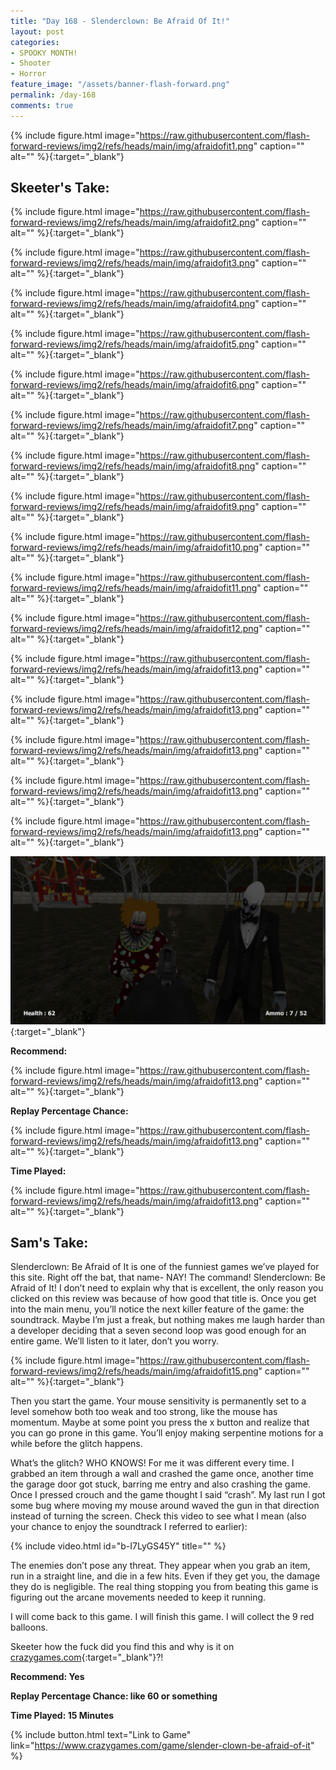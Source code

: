 ```yaml
---
title: "Day 168 - Slenderclown: Be Afraid Of It!"
layout: post
categories:
- SPOOKY MONTH!
- Shooter
- Horror
feature_image: "/assets/banner-flash-forward.png"
permalink: /day-168
comments: true
---
```


{% include figure.html image="https://raw.githubusercontent.com/flash-forward-reviews/img2/refs/heads/main/img/afraidofit1.png" caption="" alt="" %}{:target="_blank"}

## Skeeter's Take:

{% include figure.html image="https://raw.githubusercontent.com/flash-forward-reviews/img2/refs/heads/main/img/afraidofit2.png" caption="" alt="" %}{:target="_blank"}

{% include figure.html image="https://raw.githubusercontent.com/flash-forward-reviews/img2/refs/heads/main/img/afraidofit3.png" caption="" alt="" %}{:target="_blank"}

{% include figure.html image="https://raw.githubusercontent.com/flash-forward-reviews/img2/refs/heads/main/img/afraidofit4.png" caption="" alt="" %}{:target="_blank"}

{% include figure.html image="https://raw.githubusercontent.com/flash-forward-reviews/img2/refs/heads/main/img/afraidofit5.png" caption="" alt="" %}{:target="_blank"}

{% include figure.html image="https://raw.githubusercontent.com/flash-forward-reviews/img2/refs/heads/main/img/afraidofit6.png" caption="" alt="" %}{:target="_blank"}

{% include figure.html image="https://raw.githubusercontent.com/flash-forward-reviews/img2/refs/heads/main/img/afraidofit7.png" caption="" alt="" %}{:target="_blank"}

{% include figure.html image="https://raw.githubusercontent.com/flash-forward-reviews/img2/refs/heads/main/img/afraidofit8.png" caption="" alt="" %}{:target="_blank"}

{% include figure.html image="https://raw.githubusercontent.com/flash-forward-reviews/img2/refs/heads/main/img/afraidofit9.png" caption="" alt="" %}{:target="_blank"}

{% include figure.html image="https://raw.githubusercontent.com/flash-forward-reviews/img2/refs/heads/main/img/afraidofit10.png" caption="" alt="" %}{:target="_blank"}

{% include figure.html image="https://raw.githubusercontent.com/flash-forward-reviews/img2/refs/heads/main/img/afraidofit11.png" caption="" alt="" %}{:target="_blank"}

{% include figure.html image="https://raw.githubusercontent.com/flash-forward-reviews/img2/refs/heads/main/img/afraidofit12.png" caption="" alt="" %}{:target="_blank"}

{% include figure.html image="https://raw.githubusercontent.com/flash-forward-reviews/img2/refs/heads/main/img/afraidofit13.png" caption="" alt="" %}{:target="_blank"}

{% include figure.html image="https://raw.githubusercontent.com/flash-forward-reviews/img2/refs/heads/main/img/afraidofit13.png" caption="" alt="" %}{:target="_blank"}

{% include figure.html image="https://raw.githubusercontent.com/flash-forward-reviews/img2/refs/heads/main/img/afraidofit13.png" caption="" alt="" %}{:target="_blank"}

{% include figure.html image="https://raw.githubusercontent.com/flash-forward-reviews/img2/refs/heads/main/img/afraidofit13.png" caption="" alt="" %}{:target="_blank"}

{% include figure.html image="https://raw.githubusercontent.com/flash-forward-reviews/img2/refs/heads/main/img/afraidofit13.png" caption="" alt="" %}{:target="_blank"}

[![Image](/assets/afraidofit14.png)](https://www.youtube.com/watch?v=NDRMhRBOahU){:target="_blank"}

**Recommend:**

{% include figure.html image="https://raw.githubusercontent.com/flash-forward-reviews/img2/refs/heads/main/img/afraidofit13.png" caption="" alt="" %}{:target="_blank"}

**Replay Percentage Chance:**

{% include figure.html image="https://raw.githubusercontent.com/flash-forward-reviews/img2/refs/heads/main/img/afraidofit13.png" caption="" alt="" %}{:target="_blank"}

**Time Played:**

{% include figure.html image="https://raw.githubusercontent.com/flash-forward-reviews/img2/refs/heads/main/img/afraidofit13.png" caption="" alt="" %}{:target="_blank"}

## Sam's Take:

Slenderclown: Be Afraid of It is one of the funniest games we’ve played for this site. Right off the bat, that name- NAY! The command! Slenderclown: Be Afraid of It! I don’t need to explain why that is excellent, the only reason you clicked on this review was because of how good that title is. Once you get into the main menu, you’ll notice the next killer feature of the game: the soundtrack. Maybe I’m just a freak, but nothing makes me laugh harder than a developer deciding that a seven second loop was good enough for an entire game. We’ll listen to it later, don’t you worry.

{% include figure.html image="https://raw.githubusercontent.com/flash-forward-reviews/img2/refs/heads/main/img/afraidofit15.png" caption="" alt="" %}{:target="_blank"}

Then you start the game. Your mouse sensitivity is permanently set to a level somehow both too weak and too strong, like the mouse has momentum. Maybe at some point you press the x button and realize that you can go prone in this game. You’ll enjoy making serpentine motions for a while before the glitch happens.

What’s the glitch? WHO KNOWS! For me it was different every time. I grabbed an item through a wall and crashed the game once, another time the garage door got stuck, barring me entry and also crashing the game. Once I pressed crouch and the game thought I said “crash”. My last run I got some bug where moving my mouse around waved the gun in that direction instead of turning the screen. Check this video to see what I mean (also your chance to enjoy the soundtrack I referred to earlier):

{% include video.html id="b-I7LyGS45Y" title="" %}

The enemies don’t pose any threat. They appear when you grab an item, run in a straight line, and die in a few hits. Even if they get you, the damage they do is negligible. The real thing stopping you from beating this game is figuring out the arcane movements needed to keep it running.

I will come back to this game. I will finish this game. I will collect the 9 red balloons.

Skeeter how the fuck did you find this and why is it on [crazygames.com](https://www.crazygames.com/){:target="_blank"}?!

**Recommend: Yes** 

**Replay Percentage Chance: like 60 or something**

**Time Played: 15 Minutes**

{% include button.html text="Link to Game" link="https://www.crazygames.com/game/slender-clown-be-afraid-of-it" %}